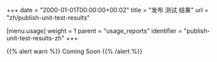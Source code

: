 +++
date = "2000-01-01T00:00:00+00:02"
title = "发布 测试 结果"
url = "zh/publish-unit-test-results"

[menu.usage]
  weight = 1
  parent = "usage_reports"
  identifier = "publish-unit-test-results-zh"
+++

{{% alert warn %}}
Coming Soon
{{% /alert %}}
